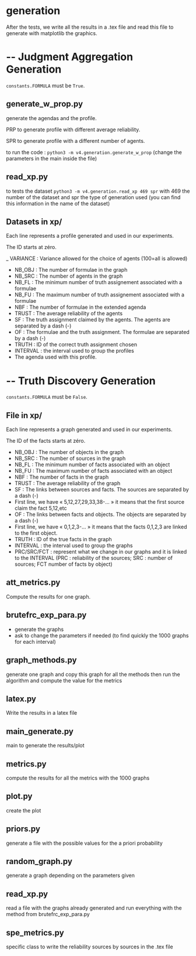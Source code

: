 # generation

After the tests, we write all the results in a .tex file and read this file to generate with matplotlib the graphics.

# -- Judgment Aggregation Generation

`constants.FORMULA` must be `True`.

## generate_w_prop.py

generate the agendas and the profile. 

PRP to generate profile with different average reliability.

SPR to generate profile with a different number of agents.

to run the code : `python3 -m v4.generation.generate_w_prop` (change the parameters in the main inside the file)

## read_xp.py

to tests the dataset `python3 -m v4.generation.read_xp 469 spr` with 469 the number of the dataset and spr the type of generation used (you can find this information in the name of the dataset)

## Datasets in xp/

Each line represents a profile generated and used in our experiments. 

The ID starts at zéro.

_ VARIANCE : Variance allowed for the choice of agents (100=all is allowed)
- NB_OBJ : The number of formulae in the graph
- NB_SRC : The number of agents in the graph
- NB_FL : The minimum number of truth assignement associated with a formulae
- NB_FU : The maximum number of truth assignement associated with a formulae
- NBF : The number of formulae in the extended agenda
- TRUST : The average reliability of the agents
- SF : The truth assignment claimed by the agents. The agents are separated by a dash (-)
- OF : The formulae and the truth assignment. The formulae are separated by a dash (-)
- TRUTH : ID of the correct truth assignment chosen
- INTERVAL : the interval used to group the profiles
- The agenda used with this profile. 

# -- Truth Discovery Generation 

`constants.FORMULA` must be `False`.

## File in xp/

Each line represents a graph generated and used in our experiments. 

The ID of the facts starts at zéro.

- NB_OBJ : The number of objects in the graph
- NB_SRC : The number of sources in the graph
- NB_FL : The minimum number of facts associated with an object
- NB_FU : The maximum number of facts associated with an object
- NBF : The number of facts in the graph
- TRUST : The average reliability of the graph
- SF : The links between sources and facts. The sources are separated by a dash (-)
- First line, we have « 5,12,27,29,33,38-... » it means that the first source claim the fact 5,12,etc
- OF : The links between facts and objects. The objects are separated by a dash (-)
- First line, we have « 0,1,2,3-... » it means that the facts 0,1,2,3 are linked to the first
object.
- TRUTH : ID of the true facts in the graph
- INTERVAL : the interval used to group the graphs
- PRC/SRC/FCT : represent what we change in our graphs and it is linked to the INTERVAL (PRC : reliability of the sources; SRC : number of sources; FCT number of facts by object)

## att_metrics.py 

Compute the results for one graph.

## brutefrc_exp_para.py

- generate the graphs
- ask to change the parameters if needed (to find quickly the 1000 graphs for each interval)

## graph_methods.py

generate one graph and copy this graph for all the methods then run the algorithm and compute the value for the metrics

## latex.py

Write the results in a latex file

## main_generate.py

main to generate the results/plot

## metrics.py

compute the results for all the metrics with the 1000 graphs

## plot.py

create the plot

## priors.py

generate a file with the possible values for the a priori probability

## random_graph.py

generate a graph depending on the parameters given

## read_xp.py

read a file with the graphs already generated and run everything with the method from brutefrc_exp_para.py

## spe_metrics.py

specific class to write the reliability sources by sources in the .tex file
